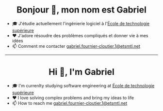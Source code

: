 <h1 align="center">Bonjour 👋, mon nom est Gabriel</h1>

- 🎓 J'étudie actuellement l'ingénierie logiciel à l'[École de technologie supérieure](https://www.etsmtl.ca/)
- ❤ J'adore résoudre des problèmes compliqués et donner vie à mes idées
- 📫 Comment me contacter gabriel.fournier-cloutier.1@etsmtl.net

------------------

<h1 align="center">Hi 👋, I'm Gabriel</h1>

- 🎓 I'm currenlty studying software engineering at [École de technologie supérieure](https://www.etsmtl.ca/)
- ❤ I love solving complex problems and bring my ideas to life
- 📫 How to reach me gabriel.fournier-cloutier.1@etsmtl.net
